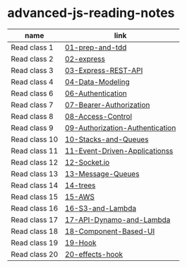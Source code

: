 # advanced-js-reading-notes


name | link
------------ | ------------
Read class 1 | [01-prep-and-tdd](https://leenahmad.github.io/advanced-js-reading-notes/01-prep-and-tdd)
Read class 2 | [02-express](https://leenahmad.github.io/advanced-js-reading-notes/02-express)
Read class 3 | [03-Express-REST-API](https://leenahmad.github.io/advanced-js-reading-notes/03-Express-REST-API)
Read class 4 | [04-Data-Modeling](https://leenahmad.github.io/advanced-js-reading-notes/04-Data-Modeling)
Read class 6 | [06-Authentication](https://leenahmad.github.io/advanced-js-reading-notes/06-Authentication)
Read class 7 | [07-Bearer-Authorization](https://leenahmad.github.io/advanced-js-reading-notes/07-Bearer-Authorization)
Read class 8 | [08-Access-Control](https://leenahmad.github.io/advanced-js-reading-notes/08-Access-Control)
Read class 9 | [09-Authorization-Authentication](https://leenahmad.github.io/advanced-js-reading-notes/09-Authorization-Authentication)
Read class 10| [10-Stacks-and-Queues](https://leenahmad.github.io/advanced-js-reading-notes/10-Stacks-and-Queues)
Read class 11| [11-Event-Driven-Applicationss](https://leenahmad.github.io/advanced-js-reading-notes/11-Event-Driven-Applications)
Read class 12| [12-Socket.io](https://leenahmad.github.io/advanced-js-reading-notes/12-Socket-io)
Read class 13| [13-Message-Queues](https://leenahmad.github.io/advanced-js-reading-notes/13-Message-Queues)
Read class 14| [14-trees](https://leenahmad.github.io/advanced-js-reading-notes/14-trees)
Read class 15| [15-AWS](https://leenahmad.github.io/advanced-js-reading-notes/15-AWS)
Read class 16| [16-S3-and-Lambda](https://leenahmad.github.io/advanced-js-reading-notes/16-S3-and-Lambda)
Read class 17| [17-API-Dynamo-and-Lambda](https://leenahmad.github.io/advanced-js-reading-notes/17-API-Dynamo-and-Lambda)
Read class 18| [18-Component-Based-UI](https://leenahmad.github.io/advanced-js-reading-notes/18-Component-Based-UI)
Read class 19| [19-Hook](https://leenahmad.github.io/advanced-js-reading-notes/19-Hook)
Read class 20| [20-effects-hook](https://leenahmad.github.io/advanced-js-reading-notes/20-effects-hook)


